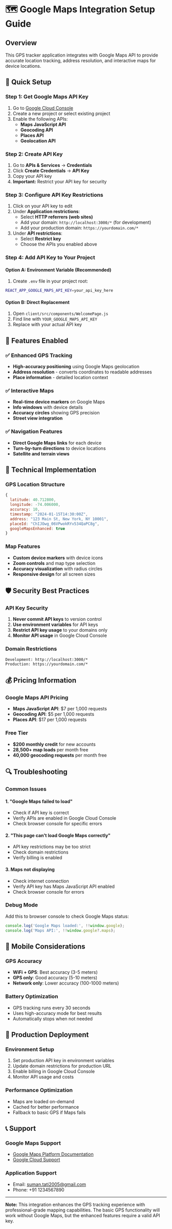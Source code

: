 # 🗺️ Google Maps Integration Setup Guide

## Overview
This GPS tracker application integrates with Google Maps API to provide accurate location tracking, address resolution, and interactive maps for device locations.

## 🚀 Quick Setup

### Step 1: Get Google Maps API Key
1. Go to [Google Cloud Console](https://console.cloud.google.com/)
2. Create a new project or select existing project
3. Enable the following APIs:
   - **Maps JavaScript API**
   - **Geocoding API**
   - **Places API**
   - **Geolocation API**

### Step 2: Create API Key
1. Go to **APIs & Services** → **Credentials**
2. Click **Create Credentials** → **API Key**
3. Copy your API key
4. **Important:** Restrict your API key for security

### Step 3: Configure API Key Restrictions
1. Click on your API key to edit
2. Under **Application restrictions**:
   - Select **HTTP referrers (web sites)**
   - Add your domain: `http://localhost:3000/*` (for development)
   - Add your production domain: `https://yourdomain.com/*`
3. Under **API restrictions**:
   - Select **Restrict key**
   - Choose the APIs you enabled above

### Step 4: Add API Key to Your Project

#### Option A: Environment Variable (Recommended)
1. Create `.env` file in your project root:
```bash
REACT_APP_GOOGLE_MAPS_API_KEY=your_api_key_here
```

#### Option B: Direct Replacement
1. Open `client/src/components/WelcomePage.js`
2. Find line with `YOUR_GOOGLE_MAPS_API_KEY`
3. Replace with your actual API key

## 🎯 Features Enabled

### ✅ Enhanced GPS Tracking
- **High-accuracy positioning** using Google Maps geolocation
- **Address resolution** - converts coordinates to readable addresses
- **Place information** - detailed location context

### ✅ Interactive Maps
- **Real-time device markers** on Google Maps
- **Info windows** with device details
- **Accuracy circles** showing GPS precision
- **Street view integration**

### ✅ Navigation Features
- **Direct Google Maps links** for each device
- **Turn-by-turn directions** to device locations
- **Satellite and terrain views**

## 🔧 Technical Implementation

### GPS Location Structure
```javascript
{
  latitude: 40.712800,
  longitude: -74.006000,
  accuracy: 10,
  timestamp: "2024-01-15T14:30:00Z",
  address: "123 Main St, New York, NY 10001",
  placeId: "ChIJOwg_06VPwokRYv534QaPC8g",
  googleMapsEnhanced: true
}
```

### Map Features
- **Custom device markers** with device icons
- **Zoom controls** and map type selection
- **Accuracy visualization** with radius circles
- **Responsive design** for all screen sizes

## 🛡️ Security Best Practices

### API Key Security
1. **Never commit API keys** to version control
2. **Use environment variables** for API keys
3. **Restrict API key usage** to your domains only
4. **Monitor API usage** in Google Cloud Console

### Domain Restrictions
```
Development: http://localhost:3000/*
Production: https://yourdomain.com/*
```

## 💰 Pricing Information

### Google Maps API Pricing
- **Maps JavaScript API**: $7 per 1,000 requests
- **Geocoding API**: $5 per 1,000 requests
- **Places API**: $17 per 1,000 requests

### Free Tier
- **$200 monthly credit** for new accounts
- **28,500+ map loads** per month free
- **40,000 geocoding requests** per month free

## 🔍 Troubleshooting

### Common Issues

#### 1. "Google Maps failed to load"
- Check if API key is correct
- Verify APIs are enabled in Google Cloud Console
- Check browser console for specific errors

#### 2. "This page can't load Google Maps correctly"
- API key restrictions may be too strict
- Check domain restrictions
- Verify billing is enabled

#### 3. Maps not displaying
- Check internet connection
- Verify API key has Maps JavaScript API enabled
- Check browser console for errors

### Debug Mode
Add this to browser console to check Google Maps status:
```javascript
console.log('Google Maps loaded:', !!window.google);
console.log('Maps API:', !!window.google?.maps);
```

## 📱 Mobile Considerations

### GPS Accuracy
- **WiFi + GPS**: Best accuracy (3-5 meters)
- **GPS only**: Good accuracy (5-10 meters)
- **Network only**: Lower accuracy (100-1000 meters)

### Battery Optimization
- GPS tracking runs every 30 seconds
- Uses high-accuracy mode for best results
- Automatically stops when not needed

## 🚀 Production Deployment

### Environment Setup
1. Set production API key in environment variables
2. Update domain restrictions for production URL
3. Enable billing in Google Cloud Console
4. Monitor API usage and costs

### Performance Optimization
- Maps are loaded on-demand
- Cached for better performance
- Fallback to basic GPS if Maps fails

## 📞 Support

### Google Maps Support
- [Google Maps Platform Documentation](https://developers.google.com/maps/documentation)
- [Google Cloud Support](https://cloud.google.com/support)

### Application Support
- Email: suman.tati2005@gmail.com
- Phone: +91 1234567890

---

**Note:** This integration enhances the GPS tracking experience with professional-grade mapping capabilities. The basic GPS functionality will work without Google Maps, but the enhanced features require a valid API key.
